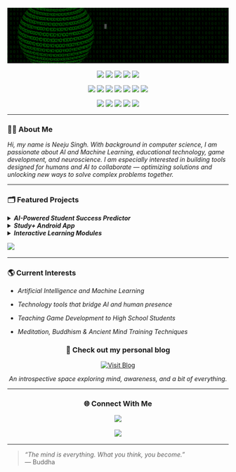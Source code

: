 
<p align="center">
  <img src="final.gif" alt="Welcome GIF">
</p>

<p align="center">
  <img src="https://img.shields.io/badge/Python-blue?style=for-the-badge&logo=python&logoColor=white"/> <img src="https://img.shields.io/badge/Scikit--learn-F7931E?style=for-the-badge&logo=scikit-learn&logoColor=white"/> <img src="https://img.shields.io/badge/TensorFlow-FF6F00?style=for-the-badge&logo=tensorflow&logoColor=white"/> <img src="https://img.shields.io/badge/PyTorch-EE4C2C?style=for-the-badge&logo=pytorch&logoColor=white"/> <img src="https://img.shields.io/badge/FastAPI-005571?style=for-the-badge&logo=fastapi&logoColor=white"/> 
</p>

<p align="center"> 
  <img src="https://img.shields.io/badge/Numpy-013243?style=for-the-badge&logo=numpy&logoColor=white"/> <img src="https://img.shields.io/badge/SciPy-8CAAE6?style=for-the-badge&logo=scipy&logoColor=white"/> <img src="https://img.shields.io/badge/Pandas-150458?style=for-the-badge&logo=pandas&logoColor=white"/> <img src="https://img.shields.io/badge/Matplotlib-11557C?style=for-the-badge&logo=matplotlib&logoColor=white"/>   <img src="https://img.shields.io/badge/Seaborn-0D3D56?style=for-the-badge&logoColor=white"/> <img src="https://img.shields.io/badge/Plotly-3F4F75?style=for-the-badge&logo=plotly&logoColor=white"/> <img src="https://img.shields.io/badge/Tableau-E97627?style=for-the-badge&logo=tableau&logoColor=white"/> 
</p>

<p align="center">
  <img src="https://img.shields.io/badge/Git-F05032?style=for-the-badge&logo=git&logoColor=white"/> <img src="https://img.shields.io/badge/React_Native-20232A?style=for-the-badge&logo=react&logoColor=61DAFB"/> <img src="https://img.shields.io/badge/Firebase-FFCA28?style=for-the-badge&logo=firebase&logoColor=black"/> <img src="https://img.shields.io/badge/Streamlit-FF4B4B?style=for-the-badge&logo=streamlit&logoColor=white"/> <img src="https://img.shields.io/badge/Java-007396?style=for-the-badge&logo=java&logoColor=white"/>
</p>


---

### 👩‍🎓 About Me
 
<em>Hi, my name is Neeju Singh. With background in computer science, I am passionate about AI and Machine Learning, educational technology, game development, and neuroscience. I am especially interested in building tools designed for humans and AI to collaborate — optimizing solutions and unlocking new ways to solve complex problems together.</em>


---

### 🗂️ Featured Projects

<details>
<summary><b><em>AI-Powered Student Success Predictor</em></b></summary>
<em>A machine learning tool to predict student outcomes and support personalized learning.</em>
<br><br>
🔗 [GitHub Repository](https://github.com/NEEJUSINGH/student-success-predictor) · 📊 Python, Scikit-learn, Streamlit
</details>

<details>
<summary><b><em>Study+ Android App</em></b></summary>
<em>An app that helps students stay focused by locking distractions and providing parental/teacher dashboards.</em>
<br><br>
🔗 [GitHub Repository](https://github.com/NEEJUSINGH/study-plus-app) · 🤖 Java, Firebase, Android Studio
</details>

<details>
<summary><b><em>Interactive Learning Modules</em></b></summary>
<em>Beginner-friendly coding modules for high school students, including game development and web apps.</em>
<br><br>
🔗 [View Project](https://github.com/NEEJUSINGH/space-invader-module) · 🕹️ Pygame, GitHub Pages
</details>

<p> 
  <a href="https://neejusingh.github.io/portfolio.html" target="_blank"><img src="https://img.shields.io/badge/ 📁 Checkout_ My_Portfolio 📁 -c9ff28?style=for-the-badge&logoColor=black"/></a>
</p>

---

### 🌎 Current Interests

- <em>Artificial Intelligence and Machine Learning</em>

- <em>Technology tools that bridge AI and human presence</em>

- <em>Teaching Game Development to High School Students</em>

- <em>Meditation, Buddhism & Ancient Mind Training Techniques</em>

<h3 align="center">🪷 Check out my personal blog</h3>
<p align="center">
  <a href="https://neejusingh.github.io/blog/" target="_blank">
    <img src="https://img.shields.io/badge/Unfolding_Consciousness-FF69B4?style=for-the-badge" alt="Visit Blog">
  </a>
</p>
<p align="center"><em>An introspective space exploring mind, awareness, and a bit of everything.</em></p>


---  
<h3 align="center">🌐 Connect With Me</h3>
<p align="center">
  <a href="mailto:neejusingh977@gmail.com" target="_blank">
    <img src="https://img.shields.io/badge/📩 Email-Contact_Me-success?style=for-the-badge"/>
  </a>
  </p>
<p align="center">
  <a href="https://www.linkedin.com/in/neejusingh/" target="_blank">
    <img src="https://img.shields.io/badge/🔗 LinkedIn-View_Profile-0A66C2?style=for-the-badge&logo=linkedin&logoColor=white"/>
  </a>
</p>

---
<blockquote><em>“The mind is everything. What you think, you become.”</em><br>
  — Buddha
</blockquote>
